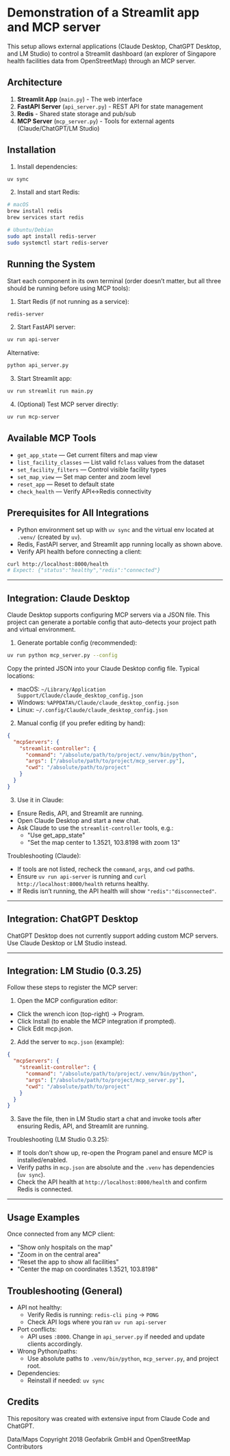# Demonstration of a Streamlit app and MCP server

This setup allows external applications (Claude Desktop, ChatGPT Desktop, and LM Studio) to control a Streamlit dashboard (an explorer of Singapore health facilities data from OpenStreetMap) through an MCP server.

## Architecture

1. **Streamlit App** (`main.py`) - The web interface
2. **FastAPI Server** (`api_server.py`) - REST API for state management
3. **Redis** - Shared state storage and pub/sub
4. **MCP Server** (`mcp_server.py`) - Tools for external agents (Claude/ChatGPT/LM Studio)

## Installation

1. Install dependencies:
```bash
uv sync
```

2. Install and start Redis:
```bash
# macOS
brew install redis
brew services start redis

# Ubuntu/Debian
sudo apt install redis-server
sudo systemctl start redis-server
```

## Running the System

Start each component in its own terminal (order doesn’t matter, but all three should be running before using MCP tools):

1. Start Redis (if not running as a service):
```bash
redis-server
```

2. Start FastAPI server:
```bash
uv run api-server
```

Alternative:
```bash
python api_server.py
```

3. Start Streamlit app:
```bash
uv run streamlit run main.py
```

4. (Optional) Test MCP server directly:
```bash
uv run mcp-server
```

## Available MCP Tools

- `get_app_state` — Get current filters and map view
- `list_facility_classes` — List valid `fclass` values from the dataset
- `set_facility_filters` — Control visible facility types
- `set_map_view` — Set map center and zoom level
- `reset_app` — Reset to default state
- `check_health` — Verify API↔Redis connectivity

## Prerequisites for All Integrations

- Python environment set up with `uv sync` and the virtual env located at `.venv/` (created by `uv`).
- Redis, FastAPI server, and Streamlit app running locally as shown above.
- Verify API health before connecting a client:
```bash
curl http://localhost:8000/health
# Expect: {"status":"healthy","redis":"connected"}
```

---

## Integration: Claude Desktop

Claude Desktop supports configuring MCP servers via a JSON file. This project can generate a portable config that auto-detects your project path and virtual environment.

1) Generate portable config (recommended):
```bash
uv run python mcp_server.py --config
```

Copy the printed JSON into your Claude Desktop config file. Typical locations:
- macOS: `~/Library/Application Support/Claude/claude_desktop_config.json`
- Windows: `%APPDATA%/Claude/claude_desktop_config.json`
- Linux: `~/.config/Claude/claude_desktop_config.json`

2) Manual config (if you prefer editing by hand):
```json
{
  "mcpServers": {
    "streamlit-controller": {
      "command": "/absolute/path/to/project/.venv/bin/python",
      "args": ["/absolute/path/to/project/mcp_server.py"],
      "cwd": "/absolute/path/to/project"
    }
  }
}
```

3) Use it in Claude:
- Ensure Redis, API, and Streamlit are running.
- Open Claude Desktop and start a new chat.
- Ask Claude to use the `streamlit-controller` tools, e.g.:
  - "Use get_app_state"
  - "Set the map center to 1.3521, 103.8198 with zoom 13"

Troubleshooting (Claude):
- If tools are not listed, recheck the `command`, `args`, and `cwd` paths.
- Ensure `uv run api-server` is running and `curl http://localhost:8000/health` returns healthy.
- If Redis isn’t running, the API health will show `"redis":"disconnected"`.

---

## Integration: ChatGPT Desktop

ChatGPT Desktop does not currently support adding custom MCP servers. Use Claude Desktop or LM Studio instead.

---

## Integration: LM Studio (0.3.25)

Follow these steps to register the MCP server:

1) Open the MCP configuration editor:
- Click the wrench icon (top-right) → Program.
- Click Install (to enable the MCP integration if prompted).
- Click Edit mcp.json.

2) Add the server to `mcp.json` (example):
```json
{
  "mcpServers": {
    "streamlit-controller": {
      "command": "/absolute/path/to/project/.venv/bin/python",
      "args": ["/absolute/path/to/project/mcp_server.py"],
      "cwd": "/absolute/path/to/project"
    }
  }
}
```

3) Save the file, then in LM Studio start a chat and invoke tools after ensuring Redis, API, and Streamlit are running.

Troubleshooting (LM Studio 0.3.25):
- If tools don’t show up, re-open the Program panel and ensure MCP is installed/enabled.
- Verify paths in `mcp.json` are absolute and the `.venv` has dependencies (`uv sync`).
- Check the API health at `http://localhost:8000/health` and confirm Redis is connected.

---

## Usage Examples

Once connected from any MCP client:
- "Show only hospitals on the map"
- "Zoom in on the central area"
- "Reset the app to show all facilities"
- "Center the map on coordinates 1.3521, 103.8198"

## Troubleshooting (General)

- API not healthy:
  - Verify Redis is running: `redis-cli ping` → `PONG`
  - Check API logs where you ran `uv run api-server`
- Port conflicts:
  - API uses `:8000`. Change in `api_server.py` if needed and update clients accordingly.
- Wrong Python/paths:
  - Use absolute paths to `.venv/bin/python`, `mcp_server.py`, and project root.
- Dependencies:
  - Reinstall if needed: `uv sync`

## Credits

This repository was created with extensive input from Claude Code and ChatGPT.

Data/Maps Copyright 2018 Geofabrik GmbH and OpenStreetMap Contributors
